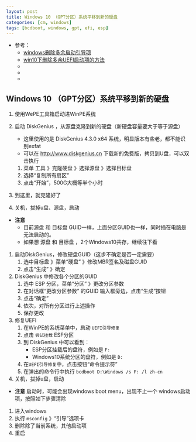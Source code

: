 ```yaml
---
layout: post
title: Windows 10 （GPT分区）系统平移到新的硬盘
categories: [cm, windows]
tags: [bcdboot, windows, gpt, efi, esp]
---
```


* 参考： 
  * [windows删除多余启动引导项](https://jingyan.baidu.com/article/03b2f78c0305d85ea237ae20.html)
  * [win10下删除多余UEFI启动项的方法](https://blog.csdn.net/chuaifang7248/article/details/100871291)
  * []()
  * []()
  * []()


## Windows 10 （GPT分区）系统平移到新的硬盘


1. 使用WePE工具箱启动进WinPE系统
1. 启动 DiskGenius ，从源盘克隆到新的硬盘（新硬盘容量要大于等于源盘）
    * 这里使用的是 DiskGenius 4.3.0 x64 系统，明显版本有些老，都不能识别exfat
    * 可以在 <http://www.diskgenius.cn> 下载新的免费版，拷贝到U盘，可以双击执行
    
    1. 菜单 工具 》克隆硬盘 》选择源盘 》选择目标盘
    1. 选择“复制所有扇区”
    1. 点击“开始”，500G大概等半个小时
1. 到这里，就克隆好了
1. 关机，拔掉u盘、源盘，启动

* **注意**
  * 目前源盘 和 目标盘 GUID一样，上面分区GUID也一样，同时插在电脑是无法启动的。
  * 如果想 源盘 和 目标盘 ，2个Windows10共存，继续往下看
1. 启动DiskGenius，修改硬盘GUID（这步不确定是否一定需要）
    1. 选中目标盘 》菜单“硬盘” 》修改MBR签名及磁盘GUID
    1. 点击“生成” 》确定
1. DiskGenius 中修改各个分区的GUID
    1. 选中 ESP 分区，菜单“分区” 》更改分区参数
    1. 在对话框“更改分区参数” 的GUID 输入框旁边，点击“生成”按钮
    1. 点击“确定”
    1. 依次，对所有分区进行上述操作
    1. 保存更改
1. 修复UEFI
    1. 在WinPE的系统菜单中，启动 `UEFI引导修复`
    1. 点击 `尝试挂载` ESF分区
    1. 到 DiskGenius 中可以看到：
        * ESP分区挂载后的盘符，例如是 `F:`
        * Windows10系统分区的盘符，例如是 `D:`
    1. 在`UEFI引导修复`中，点击按钮“命令提示符”
    1. 在弹出的命令行中执行 `bcdboot D:\Windows /s F: /l zh-cn`
1. 关机，拔掉u盘，启动

* **注意** 启动时，可能会出现windows boot menu，出现不止一个 windows启动项，按照如下步骤清除

1. 进入windows
1. 执行 `msconfig` 》“引导”选项卡
1. 删除除了当前系统，其他启动项
1. 重启







































































































